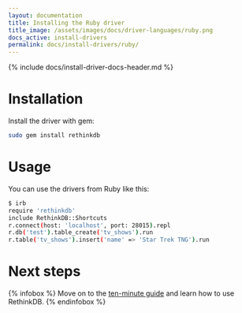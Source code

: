 ```yaml
---
layout: documentation
title: Installing the Ruby driver
title_image: /assets/images/docs/driver-languages/ruby.png
docs_active: install-drivers
permalink: docs/install-drivers/ruby/
---
```

{% include docs/install-driver-docs-header.md %}

# Installation #

Install the driver with gem:

```bash
sudo gem install rethinkdb
```

# Usage #

You can use the drivers from Ruby like this:

```bash
$ irb
require 'rethinkdb'
include RethinkDB::Shortcuts
r.connect(host: 'localhost', port: 28015).repl
r.db('test').table_create('tv_shows').run
r.table('tv_shows').insert('name' => 'Star Trek TNG').run
```

# Next steps #

{% infobox %}
Move on to the [ten-minute guide](/docs/guide/ruby/) and learn how to use RethinkDB.
{% endinfobox %}
